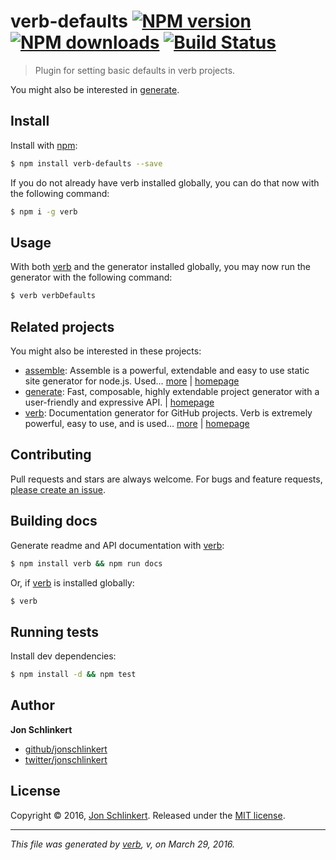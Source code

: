 # verb-defaults [![NPM version](https://img.shields.io/npm/v/verb-defaults.svg?style=flat)](https://www.npmjs.com/package/verb-defaults) [![NPM downloads](https://img.shields.io/npm/dm/verb-defaults.svg?style=flat)](https://npmjs.org/package/verb-defaults) [![Build Status](https://img.shields.io/travis/jonschlinkert/verb-defaults.svg?style=flat)](https://travis-ci.org/jonschlinkert/verb-defaults)

> Plugin for setting basic defaults in verb projects.

You might also be interested in [generate](https://github.com/generate/generate).

## Install

Install with [npm](https://www.npmjs.com/):

```sh
$ npm install verb-defaults --save
```

If you do not already have verb installed globally, you can do that now with the following command:

```sh
$ npm i -g verb
```

## Usage

With both [verb](https://github.com/verbose/verb) and the generator installed globally, you may now run the generator with the following command:

```sh
$ verb verbDefaults
```

## Related projects

You might also be interested in these projects:

* [assemble](https://www.npmjs.com/package/assemble): Assemble is a powerful, extendable and easy to use static site generator for node.js. Used… [more](https://www.npmjs.com/package/assemble) | [homepage](https://github.com/assemble/assemble)
* [generate](https://www.npmjs.com/package/generate): Fast, composable, highly extendable project generator with a user-friendly and expressive API. | [homepage](https://github.com/generate/generate)
* [verb](https://www.npmjs.com/package/verb): Documentation generator for GitHub projects. Verb is extremely powerful, easy to use, and is used… [more](https://www.npmjs.com/package/verb) | [homepage](https://github.com/verbose/verb)

## Contributing

Pull requests and stars are always welcome. For bugs and feature requests, [please create an issue](https://github.com/jonschlinkert/verb-defaults/issues/new).

## Building docs

Generate readme and API documentation with [verb](https://github.com/verbose/verb):

```sh
$ npm install verb && npm run docs
```

Or, if [verb](https://github.com/verbose/verb) is installed globally:

```sh
$ verb
```

## Running tests

Install dev dependencies:

```sh
$ npm install -d && npm test
```

## Author

**Jon Schlinkert**

* [github/jonschlinkert](https://github.com/jonschlinkert)
* [twitter/jonschlinkert](http://twitter.com/jonschlinkert)

## License

Copyright © 2016, [Jon Schlinkert](https://github.com/jonschlinkert).
Released under the [MIT license](https://github.com/jonschlinkert/verb-defaults/blob/master/LICENSE).

***

_This file was generated by [verb](https://github.com/verbose/verb), v, on March 29, 2016._